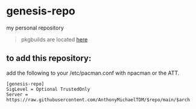 # genesis-repo
my personal repository

> pkgbuilds are located [here](https://github.com/AnthonyMichaelTDM/pkgbuild)

## to add this repository:
add the following to your /etc/pacman.conf with npacman or the ATT.
```
[genesis-repo]
SigLevel = Optional TrustedOnly
Server = https://raw.githubusercontent.com/AnthonyMichaelTDM/$repo/main/$arch
```

